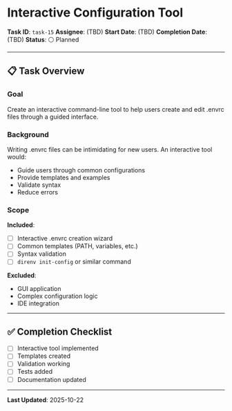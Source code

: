 # Interactive Configuration Tool

**Task ID**: `task-15`
**Assignee**: (TBD)
**Start Date**: (TBD)
**Completion Date**: (TBD)
**Status**: ⚪ Planned

---

## 📋 Task Overview

### Goal
Create an interactive command-line tool to help users create and edit .envrc files through a guided interface.

### Background
Writing .envrc files can be intimidating for new users. An interactive tool would:
- Guide users through common configurations
- Provide templates and examples
- Validate syntax
- Reduce errors

### Scope
**Included**:
- [ ] Interactive .envrc creation wizard
- [ ] Common templates (PATH, variables, etc.)
- [ ] Syntax validation
- [ ] `direnv init-config` or similar command

**Excluded**:
- GUI application
- Complex configuration logic
- IDE integration

---

## ✅ Completion Checklist

- [ ] Interactive tool implemented
- [ ] Templates created
- [ ] Validation working
- [ ] Tests added
- [ ] Documentation updated

---

**Last Updated**: 2025-10-22
